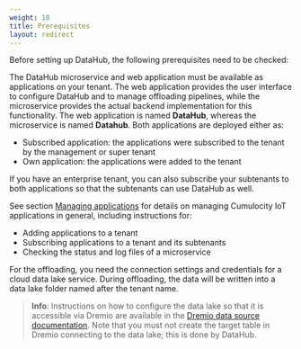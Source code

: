 ```yaml
---
weight: 10
title: Prerequisites
layout: redirect
---
```


Before setting up DataHub, the following prerequisites need to be checked:

The DataHub microservice and web application must be available as applications on your tenant. The web application provides the user interface to configure DataHub and to manage offloading pipelines, while the microservice provides the actual backend implementation for this functionality. The web application is named **DataHub**, whereas the microservice is named **Datahub**. Both applications are deployed either as:

* Subscribed application: the applications were subscribed to the tenant by the management or super tenant
* Own application: the applications were added to the tenant

If you have an enterprise tenant, you can also subscribe your subtenants to both applications so that the subtenants can use DataHub as well.

See section [Managing applications](/users-guide/administration#managing-applications) for details on managing Cumulocity IoT applications in general, including instructions for:

* Adding applications to a tenant
* Subscribing applications to a tenant and its subtenants
* Checking the status and log files of a microservice

For the offloading, you need the connection settings and credentials for a cloud data lake service. During offloading, the data will be written into a data lake folder named after the tenant name.

>**Info**: Instructions on how to configure the data lake so that it is accessible via Dremio are available in the [Dremio data source documentation](https://docs.dremio.com/data-sources/). Note that you must not create the target table in Dremio connecting to the data lake; this is done by DataHub.